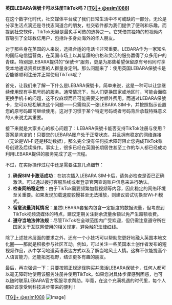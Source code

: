**英国LEBARA保號卡可以注册TikTok吗？[[TG💪+ @esim1088](https://t.me/s/esim1088)]**

在这个数字化时代，社交媒体平台成了我们日常生活中不可或缺的一部分。无论是分享生活点滴还是寻找志同道合的朋友，社交软件都为我们提供了便利和乐趣。而提到社交软件，TikTok无疑是最炙手可热的选择之一。它凭借其独特的短视频内容吸引了全球数亿用户，包括许多身处海外的华人朋友。

对于那些身在英国的人来说，选择合适的电话卡非常重要。LEBARA作为一家知名的国际电信运营商，在英国市场上以其低廉的价格和灵活的服务赢得了众多用户的青睐。特别是LEBARA提供的“保號卡”服务，更是为那些希望保留原有号码同时享受本地通话资费优惠的人群量身定制。那么问题来了：使用英国LEBARA保號卡是否能够顺利注册并正常使用TikTok呢？

首先，让我们来了解一下什么是LEBARA保號卡。简单来说，这是一种可以让您继续使用现有手机号码的服务。通常情况下，当人们更换国家或地区时，可能会面临更换手机卡的问题，这不仅麻烦而且可能需要支付额外费用。而通过LEBARA保號卡，您可以轻松解决这个问题——只需购买一张LEBARA SIM卡，并按照指示设置您的原号码即可继续使用。这对于习惯于某个特定号码或者号码背后承载特殊意义的人来说尤其重要。

接下来就是大家关心的核心问题了：LEBARA保號卡能否支持TikTok注册与使用？答案是肯定的！只要您的LEBARA账户处于正常状态，并且拥有稳定的网络连接（无论是Wi-Fi还是移动数据），那么完全没有任何技术障碍阻止您完成TikTok账号创建及后续操作。事实上，很多已经在英国长期居住甚至工作的华人都已经成功利用LEBARA提供的服务完成了这一流程。

不过，在实际操作过程中还是需要注意几点细节：

1. **确保SIM卡激活成功**：在初次插入LEBARA SIM卡后，请务必检查是否已正确激活。可以通过拨打客服热线或者登录官网查询账户信息来进行确认。
2. **检查网络稳定性**：由于TikTok需要频繁加载视频等内容，因此稳定的网络环境至关重要。如果发现加载速度较慢甚至无法播放，则建议尝试切换至Wi-Fi模式。
3. **留意流量消耗情况**：虽然LEBARA套餐内包含一定额度的数据流量，但考虑到TikTok视频流媒体的特点，建议定期关注剩余流量余额以免产生超额收费。
4. **遵守当地法律法规**：尽管TikTok在全球范围内广受欢迎，但仍需注意遵守所在国家关于互联网使用的相关规定，避免触犯法律红线。

除了上述技术层面的要求之外，还有一个小技巧可以帮助您更好地融入英国本地文化圈——那就是积极参与社区互动。例如，可以关注一些英国本土创作者发布的短视频作品，从中学习地道英语表达方式以及了解当地风土人情。这样不仅能提高个人语言能力，还能拓宽视野，结识更多有趣的朋友。

最后，再次强调一下：只要按照正规途径购买并激活LEBARA保號卡，任何人都可以毫无障碍地使用该服务注册并使用TikTok。如果您对具体步骤感到困惑，也可以随时联系LEBARA官方客服寻求帮助。毕竟，在这个充满机遇的时代里，每个人都应该享受到科技进步带来的便利！

[[TG💪+ @esim1088](https://t.me/s/esim1088) ![Image](https://i.postimg.cc/4NQfJmqS/Snipaste-2025-05-13-00-14-12.png)]